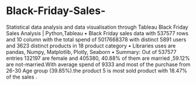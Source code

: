 # Black-Friday-Sales-
Statistical data analysis and data visualisation through Tableau
Black Friday Sales Analysis | Python,Tableau
• Black Friday sales data with 537577 rows and 10 column with the total spend of 5017668378 with distinct
5891 users and 3623 distinct products in 18 product category
• Libraries uses are pandas, Numpy, Matplotlib, Plotly, Seaborn
• Summary: Out of 537577 entries 132197 are female and 405380, 40.88% of them are married ,59.12% are
not-married.With average spend of 9333 and most of the purchase from 26-30 Age group (39.85%).the product
5 is most sold product with 18.47% of the sales .


